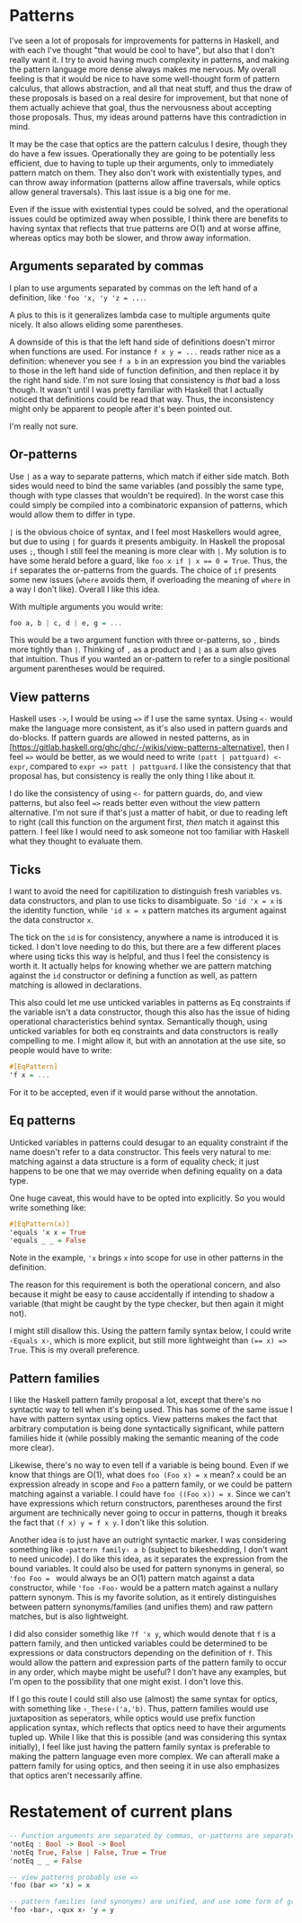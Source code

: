 # Patterns

I've seen a lot of proposals for improvements for patterns in Haskell, and with each I've thought "that would be cool to have", but also that I don't really want it. I try to avoid having much complexity in patterns, and making the pattern language more dense always makes me nervous. My overall feeling is that it would be nice to have some well-thought form of pattern calculus, that allows abstraction, and all that neat stuff, and thus the draw of these proposals is based on a real desire for improvement, but that none of them actually achieve that goal, thus the nervousness about accepting those proposals. Thus, my ideas around patterns have this contradiction in mind.

It may be the case that optics are the pattern calculus I desire, though they do have a few issues. Operationally they are going to be potentially less efficient, due to having to tuple up their arguments, only to immediately pattern match on them. They also don't work with existentially types, and can throw away information (patterns allow affine traversals, while optics allow general traversals). This last issue is a big one for me.

Even if the issue with existential types could be solved, and the operational issues could be optimized away when possible, I think there are benefits to having syntax that reflects that true patterns are O(1) and at worse affine, whereas optics may both be slower, and throw away information.

## Arguments separated by commas

I plan to use arguments separated by commas on the left hand of a definition, like `'foo 'x, 'y 'z = ...`.

A plus to this is it generalizes lambda case to multiple arguments quite nicely. It also allows eliding some parentheses.

A downside of this is that the left hand side of definitions doesn't mirror when functions are used. For instance `f x y = ...` reads rather nice as a definition: whenever you see `f a b` in an expression you bind the variables to those in the left hand side of function definition, and then replace it by the right hand side. I'm not sure losing that consistency is *that* bad a loss though. It wasn't until I was pretty familiar with Haskell that I actually noticed that definitions could be read that way. Thus, the inconsistency might only be apparent to people after it's been pointed out.

I'm really not sure.

## Or-patterns

Use `|` as a way to separate patterns, which match if either side match. Both sides would need to bind the same variables (and possibly the same type, though with type classes that wouldn't be required). In the worst case this could simply be compiled into a combinatoric expansion of patterns, which would allow them to differ in type.

`|` is the obvious choice of syntax, and I feel most Haskellers would agree, but due to using `|` for guards it presents ambiguity. In Haskell the proposal uses `;`, though I still feel the meaning is more clear with `|`. My solution is to have some herald before a guard, like `foo x if | x == 0 = True`. Thus, the `if` separates the or-patterns from the guards. The choice of `if` presents some new issues (`where` avoids them, if overloading the meaning of `where` in a way I don't like). Overall I like this idea.

With multiple arguments you would write:

```haskell
foo a, b | c, d | e, g = ...
```

This would be a two argument function with three or-patterns, so `,` binds more tightly than `|`. Thinking of `,` as a product and `|` as a sum also gives that intuition. Thus if you wanted an or-pattern to refer to a single positional argument parentheses would be required.

## View patterns

Haskell uses `->`, I would be using `=>` if I use the same syntax. Using `<-` would make the language more consistent, as it's also used in pattern guards and do-blocks. If pattern guards are allowed in nested patterns, as in [https://gitlab.haskell.org/ghc/ghc/-/wikis/view-patterns-alternative], then I feel `=>` would be better, as we would need to write `(patt | pattguard) <- expr`, compared to `expr => patt | pattguard`. I like the consistency that that proposal has, but consistency is really the only thing I like about it.

I do like the consistency of using `<-` for pattern guards, do, and view patterns, but also feel `=>` reads better even without the view pattern alternative. I'm not sure if that's just a matter of habit, or due to reading left to right (call this function on the argument first, *then* match it against this pattern. I feel like I would need to ask someone not too familiar with Haskell what they thought to evaluate them.

## Ticks

I want to avoid the need for capitilization to distinguish fresh variables vs. data constructors, and plan to use ticks to disambiguate. So `'id 'x = x` is the identity function, while `'id x = x` pattern matches its argument against the data constructor `x`.

The tick on the `id` is for consistency, anywhere a name is introduced it is ticked. I don't love needing to do this, but there are a few different places where using ticks this way is helpful, and thus I feel the consistency is worth it. It actually helps for knowing whether we are pattern matching against the `id` constructor or defining a function as well, as pattern matching is allowed in declarations.

This also could let me use unticked variables in patterns as Eq constraints if the variable isn't a data constructor, though this also has the issue of hiding operational characteristics behind syntax. Semantically though, using unticked variables for both eq constraints and data constructors is really compelling to me. I might allow it, but with an annotation at the use site, so people would have to write:

```haskell
#[EqPattern]
'f x = ...
```

For it to be accepted, even if it would parse without the annotation.

## Eq patterns

Unticked variables in patterns could desugar to an equality constraint if the name doesn't refer to a data constructor. This feels very natural to me: matching against a data structure is a form of equality check; it just happens to be one that we may override when defining equality on a data type.

One huge caveat, this would have to be opted into explicitly. So you would write something like:

```haskell
#[EqPattern(x)]
'equals 'x x = True
'equals _ _ = False
```

Note in the example, `'x` brings `x` into scope for use in other patterns in the definition.

The reason for this requirement is both the operational concern, and also because it might be easy to cause accidentally if intending to shadow a variable (that might be caught by the type checker, but then again it might not).

I might still disallow this. Using the pattern family syntax below, I could write `‹Equals x›`, which is more explicit, but still more lightweight than `(== x) => True`. This is my overall preference.

## Pattern families

I like the Haskell pattern family proposal a lot, except that there's no syntactic way to tell when it's being used. This has some of the same issue I have with pattern syntax using optics. View patterns makes the fact that arbitrary computation is being done syntactically significant, while pattern families hide it (while possibly making the semantic meaning of the code more clear).

Likewise, there's no way to even tell if a variable is being bound. Even if we know that things are O(1), what does `foo (Foo x) = x` mean? `x` could be an expression already in scope and `Foo` a pattern family, or we could be pattern matching against a variable. I could have `foo ((Foo x)) = x`. Since we can't have expressions which return constructors, parentheses around the first argument are technically never going to occur in patterns, though it breaks the fact that `(f x) y = f x y`. I don't like this solution.

Another idea is to just have an outright syntactic marker. I was considering something like `‹pattern family› a b` (subject to bikeshedding, I don't want to need unicode). I do like this idea, as it separates the expression from the bound variables. It could also be used for pattern synonyms in general, so `'foo Foo = ` would always be an O(1) pattern match against a data constructor, while `'foo ‹Foo›` would be a pattern match against a nullary pattern synonym. This is my favorite solution, as it entirely distinguishes between pattern synonyms/families (and unifies them) and raw pattern matches, but is also lightweight.

I did also consider somethig like `?f 'x y`, which would denote that `f` is a pattern family, and then unticked variables could be determined to be expressions or data constructors depending on the definition of `f`. This would allow the pattern and expression parts of the pattern family to occur in any order, which maybe might be useful? I don't have any examples, but I'm open to the possibility that one might exist. I don't love this.

If I go this route I could still also use (almost) the same syntax for optics, with something like `‹_These›('a,'b)`. Thus, pattern families would use juxtaposition as seperators, while optics would use prefix function application syntax, which reflects that optics need to have their arguments tupled up. While I like that this is possible (and was considering this syntax initially), I feel like just having the pattern family syntax is preferable to making the pattern language even more complex. We can afterall make a pattern family for using optics, and then seeing it in use also emphasizes that optics aren't necessarily affine.

# Restatement of current plans

```haskell
-- Function arguments are separated by commas, or-patterns are separated by pipes, commas bind more tightly
'notEq : Bool -> Bool -> Bool
'notEq True, False | False, True = True
'notEq _ _ = False

-- view patterns probably use =>
'foo (bar => 'x) = x

-- pattern families (and synonyms) are unified, and use some form of grouping to be used.
'foo ‹bar›, ‹qux x› 'y = y
```
